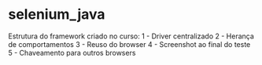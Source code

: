 # selenium_java
Estrutura do framework criado no curso:
1 - Driver centralizado
2 - Herança de comportamentos
3 - Reuso do browser
4 - Screenshot ao final do teste
5 - Chaveamento para outros browsers
